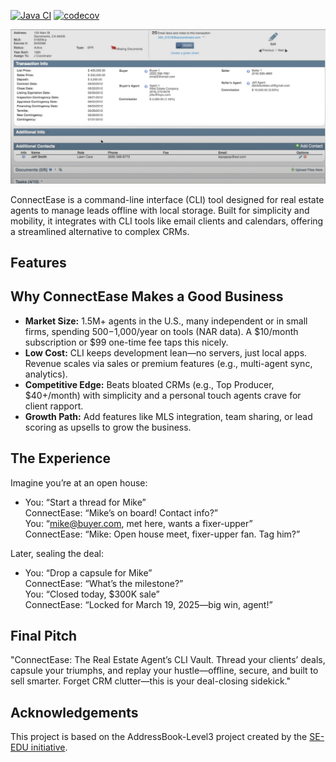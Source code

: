 [![Java CI](https://github.com/AY2425S2-CS2103T-T15-4/tp/actions/workflows/gradle.yml/badge.svg)](https://github.com/AY2425S2-CS2103T-T15-4/tp/actions/workflows/gradle.yml)
[![codecov](https://codecov.io/gh/AY2425S2-CS2103T-T15-4/tp/graph/badge.svg?token=NCIPSB7D84)](https://codecov.io/gh/AY2425S2-CS2103T-T15-4/tp)

![Ui](docs/images/Ui.png)

ConnectEase is a command-line interface (CLI) tool designed for real estate agents to manage leads offline with local storage. Built for simplicity and mobility, it integrates with CLI tools like email clients and calendars, offering a streamlined alternative to complex CRMs.

## Features

## Why ConnectEase Makes a Good Business
- **Market Size:** 1.5M+ agents in the U.S., many independent or in small firms, spending $500-$1,000/year on tools (NAR data). A $10/month subscription or $99 one-time fee taps this nicely.
- **Low Cost:** CLI keeps development lean—no servers, just local apps. Revenue scales via sales or premium features (e.g., multi-agent sync, analytics).
- **Competitive Edge:** Beats bloated CRMs (e.g., Top Producer, $40+/month) with simplicity and a personal touch agents crave for client rapport.
- **Growth Path:** Add features like MLS integration, team sharing, or lead scoring as upsells to grow the business.

## The Experience
Imagine you’re at an open house:
- You: “Start a thread for Mike”  
  ConnectEase: “Mike’s on board! Contact info?”  
  You: “mike@buyer.com, met here, wants a fixer-upper”  
  ConnectEase: “Mike: Open house meet, fixer-upper fan. Tag him?”

Later, sealing the deal:
- You: “Drop a capsule for Mike”  
  ConnectEase: “What’s the milestone?”  
  You: “Closed today, $300K sale”  
  ConnectEase: “Locked for March 19, 2025—big win, agent!”

## Final Pitch
"ConnectEase: The Real Estate Agent’s CLI Vault. Thread your clients’ deals, capsule your triumphs, and replay your hustle—offline, secure, and built to sell smarter. Forget CRM clutter—this is your deal-closing sidekick."
## Acknowledgements
This project is based on the AddressBook-Level3 project created by the [SE-EDU initiative](https://se-education.org).

